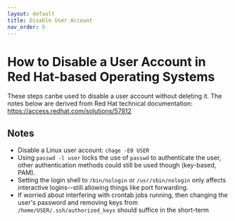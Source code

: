 ```yaml
---
layout: default
title: Disable User Account
nav_order: 5
---
```


# How to Disable a User Account in Red Hat-based Operating Systems

These steps canbe used to disable a user account without deleting it. The notes below are derived from Red Hat technical documentation:  https://access.redhat.com/solutions/57812

## Notes

- Disable a Linux user account: `chage -E0 USER`
- Using `passwd -l user` locks the use of `passwd` to authenticate the user, other authentication methods could still be used though (key-based, PAM).
- Setting the login shell to `/bin/nologin` or `/usr/sbin/nologin` only affects interactive logins--still allowing things like port forwarding.
- If worried about interfering with crontab jobs running, then changing the user's password and removing keys from `/home/USER/.ssh/authorized_keys` should suffice in the short-term
